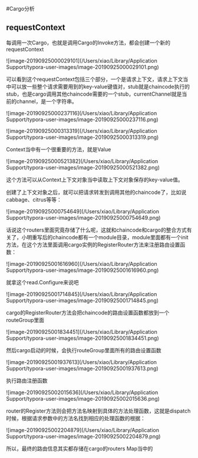 #Cargo分析

## requestContext

每调用一次Cargo，也就是调用Cargo的Invoke方法，都会创建一个新的requestContext



![image-20190925000029101](/Users/xiao/Library/Application Support/typora-user-images/image-20190925000029101.png)



可以看到这个requestContext包括三个部分，一个是请求上下文，请求上下文当中可以放一些整个请求需要用到的key-value键值对，stub就是chaincode执行的stub，也是cargo调用其他chaincode需要的一个stub，currentChannel就是当前的channel，是一个字符串。



![image-20190925000237116](/Users/xiao/Library/Application Support/typora-user-images/image-20190925000237116.png)



![image-20190925000313319](/Users/xiao/Library/Application Support/typora-user-images/image-20190925000313319.png)



Context当中有一个很重要的方法，就是Value



![image-20190925000521382](/Users/xiao/Library/Application Support/typora-user-images/image-20190925000521382.png)



这个方法可以从Context上下文对象当中读取上下文对象保存的key-value值。

创建了上下文对象之后，就可以把请求转发到调用其他的chaincode了，比如说 cabbage、citrus等等：



![image-20190925000754649](/Users/xiao/Library/Application Support/typora-user-images/image-20190925000754649.png)



话说这个routers里面究竟存储了什么呢，这就和chaincode和cargo的整合方式有关了，小明重写后的chaincode都有一个module目录，module里面都有一个init方法，在这个方法里面调用cargo实例的RegisterRouter方法来注册路由设置函数：



![image-20190925001616960](/Users/xiao/Library/Application Support/typora-user-images/image-20190925001616960.png)



就拿这个read.Configure来说吧



![image-20190925001714845](/Users/xiao/Library/Application Support/typora-user-images/image-20190925001714845.png)



cargo的RegisterRouter方法会把chaincode的路由设置函数都放到一个routeGroup里面



![image-20190925001834451](/Users/xiao/Library/Application Support/typora-user-images/image-20190925001834451.png)



然后cargo启动的时候，会执行routeGroup里面所有的路由设置函数



![image-20190925001937613](/Users/xiao/Library/Application Support/typora-user-images/image-20190925001937613.png)



执行路由注册函数



![image-20190925002015636](/Users/xiao/Library/Application Support/typora-user-images/image-20190925002015636.png)



router的Register方法则会把方法名映射到具体的方法处理函数，这就是dispatch时候，根据请求参数中的方法名找到相应的处理函数的根据：



![image-20190925002204879](/Users/xiao/Library/Application Support/typora-user-images/image-20190925002204879.png)



所以，最终的路由信息其实都存储在cargo的routers Map当中的